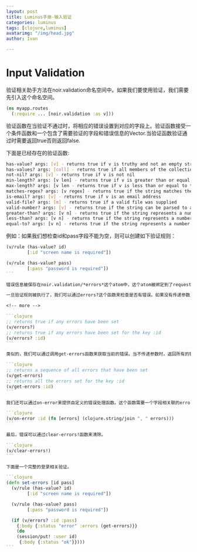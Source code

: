```yaml
---
layout: post
title: Luminus手册-输入验证
categories: luminus
tags: [clojure,luminus]
avatarimg: "/img/head.jpg"
author: Ivan

---
```

# Input Validation

验证相关助手方法在noir.validation命名空间中。如果我们要使用验证，我们需要先引入这个命名空间。

```clojure
(ns myapp.routes
  (:require ... [noir.validation :as v]))
```

验证函数在当验证不通过时，将相应的错误设置到对应的字段上。验证函数接受一个条件函数和一个包含了需要验证的字段和错误信息的Vector.当验证函数验证通过时需要返回true否则返回false.

下面是已经存在的验证函数:

```sh
has-value? args: [v] - returns true if v is truthy and not an empty string.
has-values? args: [coll] - returns true if all members of the collection has-value? This works on maps as well.
not-nil? args: [v] - returns true if v is not nil
min-length? args: [v len] - returns true if v is greater than or equal to the given len
max-length? args: [v len - returns true if v is less than or equal to the given len
matches-regex? args: [v regex] - returns true if the string matches the given regular expression
is-email? args: [v] - returns true if v is an email address
valid-file? args: [m] - returns true if a valid file was supplied
valid-number? args: [v] - returns true if the string can be parsed to a Long
greater-than? args: [v n] - returns true if the string represents a number > given
less-than? args: [v n] - returns true if the string represents a number < given
equal-to? args: [v n] - returns true if the string represents a number = given
```
例如：如果我们想检查id和pass字段不能为空，则可以创建如下验证规则：

````clojure
(v/rule (has-value? id)
        [:id "screen name is required"])

(v/rule (has-value? pass)
        [:pass "password is required"])
```

错误信息被保存在noir.validation/*errors*这个atom中，这个atom被绑定到了request上。每个error都包含一个key和一个对应的错误Vector.验证函数可以在同一字段上多次调用来设置多个错误。

一旦验证规则被执行了，我们可以通过errors?这个函数来检查是否有错误。如果没有传递参数，则此函数会检查noir.validation/*error*是否为空，如果传递了参数，次函数根据传递的值来查询是否有错误。

<!-- more -->

```clojure
;; returns true if any errors have been set
(v/errors?)
;; returns true if any errors have been set for the key :id
(v/errors? :id)
```

类似的，我们可以通过调用get-errors函数来获取当前的错误。当不传递参数时，返回所有的错误。

```clojure
;; returns a sequence of all errors that have been set
(v/get-errors)
;; returns all the errors set for the key :id
(v/get-errors :id)
```

我们还可以通过on-error来提供自定义的错误处理函数。这个函数需要一个字段相关联的error集合作为参数。函数结果由on-error返回。

```clojure
(v/on-error :id (fn [errors] (clojure.string/join ", " errors)))
```

最后，错误可以通过clear-errors!函数来清除。

```clojure
(v/clear-errors!)
```

下面是一个完整的登录相关验证。

```clojure
(defn set-errors [id pass]
  (v/rule (has-value? id)
        [:id "screen name is required"])

  (v/rule (has-value? pass)
        [:pass "password is required"])

  (if (v/errors? :id :pass)
    {:body {:status "error" :errors (get-errors)}}
    (do
    (session/put! :user id)
     {:body {:status "ok"}})))
```
